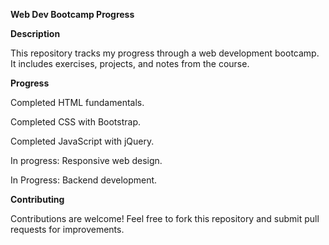 **Web Dev Bootcamp Progress**

**Description**

This repository tracks my progress through a web development bootcamp. It includes exercises, projects, and notes from the course.

**Progress**

 Completed HTML fundamentals.
 
 Completed CSS with Bootstrap.
 
 Completed JavaScript with jQuery.
 
 In progress: Responsive web design.
 
 In Progress: Backend development.
 
**Contributing**

Contributions are welcome! Feel free to fork this repository and submit pull requests for improvements.
